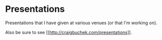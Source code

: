Presentations
=============

Presentations that I have given at various venues (or that I'm working on).

Also be sure to see [[http://craigbuchek.com/presentations]].

